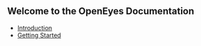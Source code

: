 ## Welcome to the OpenEyes Documentation
* [Introduction](https://fiviumaustralia.github.io/OpenEyesDocs.github.io/introduction)
* [Getting Started](https://fiviumaustralia.github.io/OpenEyesDocs.github.io/getting_started)
